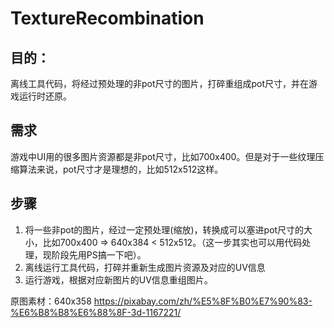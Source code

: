# TextureRecombination
 ## 目的：
 离线工具代码，将经过预处理的非pot尺寸的图片，打碎重组成pot尺寸，并在游戏运行时还原。
 
 ## 需求
 游戏中UI用的很多图片资源都是非pot尺寸，比如700x400。但是对于一些纹理压缩算法来说，pot尺寸才是理想的，比如512x512这样。
 
 ## 步骤
 1. 将一些非pot的图片，经过一定预处理(缩放)，转换成可以塞进pot尺寸的大小，比如700x400 => 640x384 < 512x512。（这一步其实也可以用代码处理，现阶段先用PS搞一下吧）。
 2. 离线运行工具代码，打碎并重新生成图片资源及对应的UV信息
 3. 运行游戏，根据对应新图片的UV信息重组图片。
 
 
 原图素材：640x358
 https://pixabay.com/zh/%E5%8F%B0%E7%90%83-%E6%B8%B8%E6%88%8F-3d-1167221/
 

